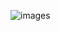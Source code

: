 ![images](https://github.com/ISTE-HIT/Group-C/assets/161105520/e0276543-baa6-4d0a-ae62-da89d47672f2)
